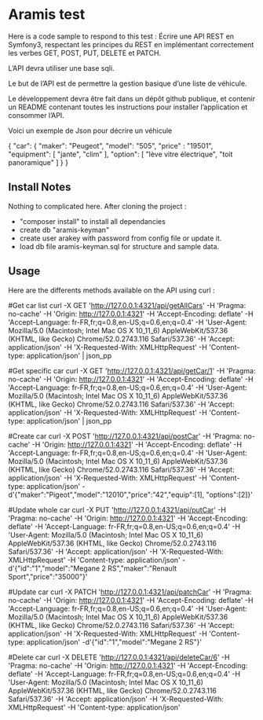 Aramis test
========================

Here is a code sample to respond to this test :
Écrire une API REST en Symfony3, respectant les principes du REST en implémentant correctement les verbes GET, POST, PUT, DELETE et PATCH.

L’API devra utiliser une base sqli.

Le but de l’API est de permettre la gestion basique d’une liste de véhicule.

Le développement devra être fait dans un dépôt github publique, et contenir un README contenant toutes les instructions pour installer l’application et consommer l’API.

Voici un exemple de Json pour décrire un véhicule

{
"car": {
   "maker": "Peugeot",
   "model": "505",
   "price" : "19501",
   "equipment": [
     "jante",
     "clim"
   ],
   "option": [
     "lève vitre électrique",
     "toit panoramique"
   ]
}
}

Install Notes
--------------

Nothing to complicated here.
After cloning the project :
 * "composer install" to install all dependancies
 * create db "aramis-keyman"
 * create user arakey with password from config file or update it.
 * load db file aramis-keyman.sql for structure and sample data.

 Usage
 --------------
 Here are the differents methods available on the API using curl :

 #Get car list
 curl -X GET 'http://127.0.0.1:4321/api/getAllCars' -H 'Pragma: no-cache' -H 'Origin: http://127.0.0.1:4321' -H 'Accept-Encoding: deflate' -H 'Accept-Language: fr-FR,fr;q=0.8,en-US;q=0.6,en;q=0.4' -H 'User-Agent: Mozilla/5.0 (Macintosh; Intel Mac OS X 10_11_6) AppleWebKit/537.36 (KHTML, like Gecko) Chrome/52.0.2743.116 Safari/537.36' -H 'Accept: application/json' -H 'X-Requested-With: XMLHttpRequest' -H 'Content-type: application/json' | json_pp

 #Get specific car
 curl -X GET 'http://127.0.0.1:4321/api/getCar/1' -H 'Pragma: no-cache' -H 'Origin: http://127.0.0.1:4321' -H 'Accept-Encoding: deflate' -H 'Accept-Language: fr-FR,fr;q=0.8,en-US;q=0.6,en;q=0.4' -H 'User-Agent: Mozilla/5.0 (Macintosh; Intel Mac OS X 10_11_6) AppleWebKit/537.36 (KHTML, like Gecko) Chrome/52.0.2743.116 Safari/537.36' -H 'Accept: application/json' -H 'X-Requested-With: XMLHttpRequest' -H 'Content-type: application/json' | json_pp

 #Create car
 curl -X POST 'http://127.0.0.1:4321/api/postCar' -H 'Pragma: no-cache' -H 'Origin: http://127.0.0.1:4321' -H 'Accept-Encoding: deflate' -H 'Accept-Language: fr-FR,fr;q=0.8,en-US;q=0.6,en;q=0.4' -H 'User-Agent: Mozilla/5.0 (Macintosh; Intel Mac OS X 10_11_6) AppleWebKit/537.36 (KHTML, like Gecko) Chrome/52.0.2743.116 Safari/537.36' -H 'Accept: application/json' -H 'X-Requested-With: XMLHttpRequest' -H 'Content-type: application/json' -d'{"maker":"Pigeot","model":"12010","price":"42","equip":[1], "options":[2]}'

 #Update whole car
 curl -X PUT 'http://127.0.0.1:4321/api/putCar' -H 'Pragma: no-cache' -H 'Origin: http://127.0.0.1:4321' -H 'Accept-Encoding: deflate' -H 'Accept-Language: fr-FR,fr;q=0.8,en-US;q=0.6,en;q=0.4' -H 'User-Agent: Mozilla/5.0 (Macintosh; Intel Mac OS X 10_11_6) AppleWebKit/537.36 (KHTML, like Gecko) Chrome/52.0.2743.116 Safari/537.36' -H 'Accept: application/json' -H 'X-Requested-With: XMLHttpRequest' -H 'Content-type: application/json' -d'{"id":"1","model":"Megane 2 RS","maker":"Renault Sport","price":"35000"}'

 #Update car
 curl -X PATCH 'http://127.0.0.1:4321/api/patchCar' -H 'Pragma: no-cache' -H 'Origin: http://127.0.0.1:4321' -H 'Accept-Encoding: deflate' -H 'Accept-Language: fr-FR,fr;q=0.8,en-US;q=0.6,en;q=0.4' -H 'User-Agent: Mozilla/5.0 (Macintosh; Intel Mac OS X 10_11_6) AppleWebKit/537.36 (KHTML, like Gecko) Chrome/52.0.2743.116 Safari/537.36' -H 'Accept: application/json' -H 'X-Requested-With: XMLHttpRequest' -H 'Content-type: application/json' -d'{"id":"1","model":"Megane 2 RS"}'

 #Delete car
 curl -X DELETE 'http://127.0.0.1:4321/api/deleteCar/6' -H 'Pragma: no-cache' -H 'Origin: http://127.0.0.1:4321' -H 'Accept-Encoding: deflate' -H 'Accept-Language: fr-FR,fr;q=0.8,en-US;q=0.6,en;q=0.4' -H 'User-Agent: Mozilla/5.0 (Macintosh; Intel Mac OS X 10_11_6) AppleWebKit/537.36 (KHTML, like Gecko) Chrome/52.0.2743.116 Safari/537.36' -H 'Accept: application/json' -H 'X-Requested-With: XMLHttpRequest' -H 'Content-type: application/json'
